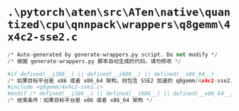 # `.\pytorch\aten\src\ATen\native\quantized\cpu\qnnpack\wrappers\q8gemm\4x4c2-sse2.c`

```py
/* Auto-generated by generate-wrappers.py script. Do not modify */
/* 根据 generate-wrappers.py 脚本自动生成的代码，请勿修改 */

#if defined(__i386__) || defined(__i686__) || defined(__x86_64__)
/* 如果目标平台是 x86 或者 x86_64 架构，则包含 SSE2 加速的 q8gemm/4x4c2-sse2.c 文件 */
#include <q8gemm/4x4c2-sse2.c>
#endif /* defined(__i386__) || defined(__i686__) || defined(__x86_64__) */
/* 结束条件：如果目标平台是 x86 或者 x86_64 架构 */
```